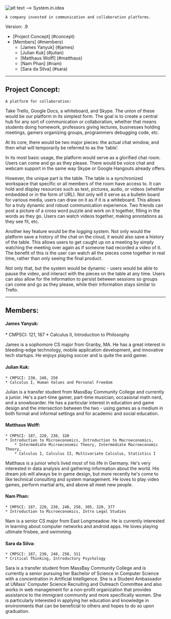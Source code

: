 ![alt text](https://trello-attachments.s3.amazonaws.com/540c6e8258f3b06826ac54ed/54149b93e8d3f86b7acb851f/800x600/d651751286f337e6041565743cbb53bc/kordio.jpg "Where your ideas connect to our system.")
--> System.in.idea

	A company invested in communication and collaboration platforms.

Version: .9

*	[Project Concept] (#concept)
*	[Members] (#members)
	*	[James Yanyuk] (#james)
	*	[Julian Kuk] (#julian)
	*	[Matthaus Wolff] (#matthaus)
	*	[Nam Phan] (#nam)
	*	[Sara da Silva] (#sara)

* * *

<h2 id="concept">Project Concept:</h2>

	A platform for collaboration:
Take Trello, Google Docs, a whiteboard, and Skype. The union of these would be
our platform in its simplest form. The goal is to create a central hub for
any sort of communication or collaboration, whether that means students doing
homework, professors giving lectures, businesses holding meetings,
gamers organizing groups, programmers debugging code, etc.

At its core, there would be two major pieces: the actual chat window,
and then what will temporarily be referred to as the ‘table’.

In its most basic usage, the platform would serve as a glorified chat room.
Users can come and go as they please. There would be voice chat and
webcam support in the same way Skype or Google Hangouts already offers.

However, the unique part is the table. The table is a synchronized workspace
that specific or all members of the room have access to. It can hold and
display resources such as text, pictures, audio, or videos
(whether embedded or in the form of URL). Not only will it serve as
a bulletin board for various media, users can draw on it as if it is a whiteboard.
This allows for a truly dynamic and robust communication experience.
Two friends can post a picture of a cross word puzzle and work on it together,
filling in the words as they go. Users can watch videos together,
making annotations as they see fit, etc.

Another key feature would be the logging system. Not only
would the platform save a history of the chat on the cloud, it would also
save a history of the table. This allows users to get caught up on a meeting
by simply watching the meeting over again as if someone had recorded a video of it.
The benefit of this is the user can watch all the pieces come together in real time,
rather than only seeing the final product.

Not only that, but the system would be dynamic - users would be able
to pause the video, and interact with the pieces on the table at any time.
Users can also allow for the information to persist between sessions so groups
can come and go as they please, while their information stays similar to Trello.

* * *

<h2 id="members">Members:</h2>

<h4 id="james">James Yanyuk:</h4>
	* CMPSCI: 121, 187
	* Calculus II, Introduction to Philosophy

James is a sophomore CS major from Granby, MA. He has a great interest in
bleeding-edge technology, mobile application development, and innovative tech startups.
He enjoys playing soccer and is quite the avid gamer.

<h4 id="julian">Julian Kuk:</h4>

	* CMPSCI: 230, 240, 250
	* Calculus I, Human Values and Personal Freedom

Julian is a transfer student from MassBay Community College and currently a junior.
He's a part-time gamer, part-time musician, occasional math nerd, and a snowboarder.
He has a particular interest in education and game design and the intersection between the two -
using games as a medium in both formal and informal settings and for academic and social education.

<h4 id="matthaus">Matthaus Wolff:</h4>

	* CMPSCI: 187, 220, 230, 320
	* Introduction to Microeconomics, Introduction to Macroeconomics,
		* Intermediate Microeconomic Theory, Intermediate Macroeconomic Theory, 
		* Calculus I, Calculus II, Multivariate Calculus, Statistics I

Matthaus is a junior who’s lived most of his life in Germany. He's very interested in data analysis
and gathering information about the world. His dream job will always be in game design, but more
recently he's come to like technical consulting and system management. He loves to play video games,
perform martial arts, and above all meet new people.

<h4 id="nam">Nam Phan:</h4>

	* CMPSCI: 187, 220, 230, 240, 250, 305, 320, 377
	* Introduction to Microeconomics, Intro Legal Studies

Nam is a senior CS major from East Longmeadow. He is currently interested in learning about
computer networks and android apps. He loves playing ultimate frisbee, and swimming. 

<h4 id="sara">Sara da Silva:</h4>

	* CMPSCI: 187, 230, 240, 250, 311
	* Critical Thinking, Introductory Psychology
Sara is a transfer student from MassBay Community College and is currently a senior pursuing
her Bachelor of Science in Computer Science with a concentration in Artificial Intelligence.
She is a Student Ambassador at UMass’ Computer Science Recruiting and Outreach Committee and
also works in web management for a non-profit organization that provides assistance to
the immigrant community and more specifically women. She is particularly interested in
applying her education and knowledge in environments that can be beneficial to others and
hopes to do so upon graduation.
